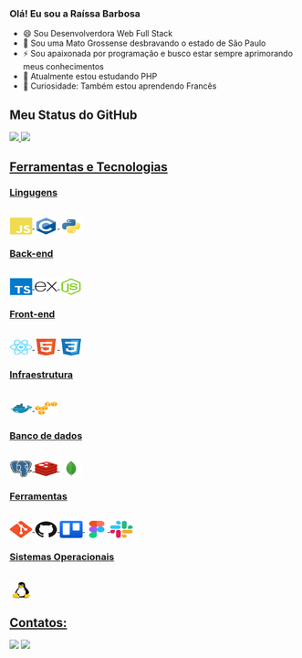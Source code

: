 ### Olá! Eu sou a Raíssa Barbosa

- 😄 Sou Desenvolverdora Web Full Stack
- 🔭 Sou uma Mato Grossense desbravando o estado de São Paulo
- ⚡ Sou apaixonada por programação e busco estar sempre aprimorando meus conhecimentos
- 🌱 Atualmente estou estudando PHP
- 🤔 Curiosidade: Também estou aprendendo Francês

## Meu Status do GitHub
<div>
<a href="https://github.com/raissabbsa">
<img height="180em" src="https://github-readme-stats.vercel.app/api/top-langs/?username=raissabbsa&layout=compact&langs_count=7&theme=dracula"/>
<img height="180em" src="https://github-readme-stats.vercel.app/api?username=raissabbsa&show_icons=true&theme=dracula&include_all_commits=true&count_private=true"/>
</div>

## Ferramentas e Tecnologias
### Lingugens
<div style="display: inline_block"><br>
  <img align="center" alt="Raissa-Js" height="30" width="40" src="https://raw.githubusercontent.com/devicons/devicon/master/icons/javascript/javascript-plain.svg">
  <img align="center" alt="Raissa-C" height="30" width="40" src="https://raw.githubusercontent.com/devicons/devicon/master/icons/c/c-original.svg">
  <img align="center" alt="Raissa-CSS" height="30" width="40" src="https://raw.githubusercontent.com/devicons/devicon/master/icons/python/python-original.svg">
</div>

### Back-end
<div style="display: inline_block"><br>
  <img align="center" alt="Raissa-Ts" height="30" width="40" src="https://raw.githubusercontent.com/devicons/devicon/master/icons/typescript/typescript-plain.svg">
  <img align="center" alt="Raissa-CSS" height="30" width="40" src="https://raw.githubusercontent.com/devicons/devicon/master/icons/express/express-original.svg">
  <img align="center" alt="Raissa-NODE" height="30" width="40" src="https://raw.githubusercontent.com/devicons/devicon/master/icons/nodejs/nodejs-original.svg">
</div>


### Front-end
<div style="display: inline_block"><br>
  <img align="center" alt="Raissa-React" height="30" width="40" src="https://raw.githubusercontent.com/devicons/devicon/master/icons/react/react-original.svg">
  <img align="center" alt="Raissa-HTML" height="30" width="40" src="https://raw.githubusercontent.com/devicons/devicon/master/icons/html5/html5-original.svg">
  <img align="center" alt="Raissa-CSS" height="30" width="40" src="https://raw.githubusercontent.com/devicons/devicon/master/icons/css3/css3-original.svg">
</div>

### Infraestrutura
<div style="display: inline_block"><br>
  <img align="center" alt="Raissa-CSS" height="30" width="40" src="https://raw.githubusercontent.com/devicons/devicon/master/icons/docker/docker-original.svg">
  <img align="center" alt="Raissa-CSS" height="30" width="40" src="https://raw.githubusercontent.com/devicons/devicon/master/icons/amazonwebservices/amazonwebservices-original.svg">
</div>

### Banco de dados
<div style="display: inline_block"><br>
  <img align="center" alt="Raissa-CSS" height="30" width="40" src="https://raw.githubusercontent.com/devicons/devicon/master/icons/postgresql/postgresql-original.svg">
  <img align="center" alt="Raissa-CSS" height="30" width="40" src="https://raw.githubusercontent.com/devicons/devicon/master/icons/redis/redis-original.svg">
  <img align="center" alt="Raissa-CSS" height="30" width="40" src="https://raw.githubusercontent.com/devicons/devicon/master/icons/mongodb/mongodb-original.svg">
</div>

### Ferramentas
<div style="display: inline_block"><br>
  <img align="center" alt="Raissa-CSS" height="30" width="40" src="https://raw.githubusercontent.com/devicons/devicon/master/icons/git/git-original.svg">
  <img align="center" alt="Raissa-CSS" height="30" width="40" src="https://raw.githubusercontent.com/devicons/devicon/master/icons/github/github-original.svg">
  <img align="center" alt="Raissa-CSS" height="30" width="40" src="https://raw.githubusercontent.com/devicons/devicon/master/icons/trello/trello-original.svg">
  <img align="center" alt="Raissa-CSS" height="30" width="40" src="https://raw.githubusercontent.com/devicons/devicon/master/icons/figma/figma-original.svg">
  <img align="center" alt="Raissa-CSS" height="30" width="40" src="https://raw.githubusercontent.com/devicons/devicon/master/icons/slack/slack-original.svg">
</div>

### Sistemas Operacionais
<div style="display: inline_block"><br>
  <img align="center" alt="Raissa-CSS" height="30" width="40" src="https://raw.githubusercontent.com/devicons/devicon/master/icons/linux/linux-original.svg">
</div>

## Contatos:

<div>
<a href = "mailto:raissabbsa@gmail.com"><img src="https://img.shields.io/badge/Gmail-D14836?style=for-the-badge&logo=gmail&logoColor=white" target="_blank"></a>
<a href="https://www.linkedin.com/in/raissabbsa" target="_blank"><img src="https://img.shields.io/badge/-LinkedIn-%230077B5?style=for-the-badge&logo=linkedin&logoColor=white" target="_blank"></a>   
</div>

